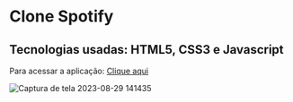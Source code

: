 # Clone Spotify

## Tecnologias usadas: HTML5, CSS3 e Javascript

Para acessar a aplicação: [Clique aqui](https://clone-spotify-ivory.vercel.app/)


![Captura de tela 2023-08-29 141435](https://github.com/TamiBeira/cloneSpotify/assets/55815968/5731704c-374b-4f6a-94e5-b107d30005a1)